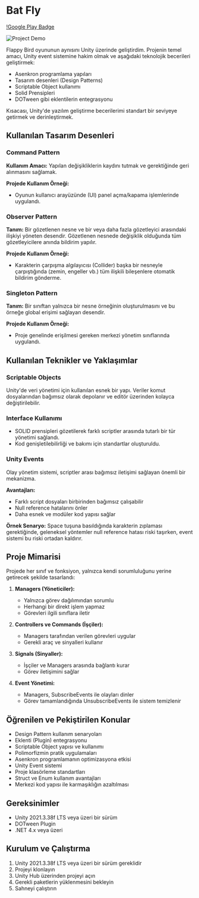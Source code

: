 # **Bat Fly**

[!Google Play Badge](https://play.google.com/store/apps/details?id=com.AtesGames.com.unity.template.mobile2D)

![Project Demo](Gif/BatFly.gif)

Flappy Bird oyununun aynısını Unity üzerinde geliştirdim. Projenin temel amacı, Unity event sistemine hakim olmak ve aşağıdaki teknolojik becerileri geliştirmek:

- Asenkron programlama yapıları
- Tasarım desenleri (Design Patterns)
- Scriptable Object kullanımı
- Solid Prensipleri
- DOTween gibi eklentilerin entegrasyonu

Kısacası, Unity'de yazılım geliştirme becerilerimi standart bir seviyeye getirmek ve derinleştirmek.

## **Kullanılan Tasarım Desenleri**

### Command Pattern
**Kullanım Amacı:** Yapılan değişikliklerin kaydını tutmak ve gerektiğinde geri alınmasını sağlamak.

**Projede Kullanım Örneği:**
- Oyunun kullanıcı arayüzünde (UI) panel açma/kapama işlemlerinde uygulandı.

### Observer Pattern
**Tanım:** Bir gözetlenen nesne ve bir veya daha fazla gözetleyici arasındaki ilişkiyi yöneten desendir. Gözetlenen nesnede değişiklik olduğunda tüm gözetleyicilere anında bildirim yapılır.

**Projede Kullanım Örneği:** 
- Karakterin çarpışma algılayıcısı (Collider) başka bir nesneyle çarpıştığında (zemin, engeller vb.) tüm ilişkili bileşenlere otomatik bildirim gönderme.

### Singleton Pattern
**Tanım:** Bir sınıftan yalnızca bir nesne örneğinin oluşturulmasını ve bu örneğe global erişimi sağlayan desendir.

**Projede Kullanım Örneği:**
- Proje genelinde erişilmesi gereken merkezi yönetim sınıflarında uygulandı.

## **Kullanılan Teknikler ve Yaklaşımlar**

### Scriptable Objects
Unity'de veri yönetimi için kullanılan esnek bir yapı. Veriler komut dosyalarından bağımsız olarak depolanır ve editör üzerinden kolayca değiştirilebilir.

### Interface Kullanımı
- SOLID prensipleri gözetilerek farklı scriptler arasında tutarlı bir tür yönetimi sağlandı.
- Kod genişletilebilirliği ve bakımı için standartlar oluşturuldu.

### Unity Events
Olay yönetim sistemi, scriptler arası bağımsız iletişimi sağlayan önemli bir mekanizma.

**Avantajları:**
- Farklı script dosyaları birbirinden bağımsız çalışabilir
- Null reference hatalarını önler
- Daha esnek ve modüler kod yapısı sağlar

**Örnek Senaryo:**
Space tuşuna basıldığında karakterin zıplaması gerektiğinde, geleneksel yöntemler null reference hatası riski taşırken, event sistemi bu riski ortadan kaldırır.

## **Proje Mimarisi**

Projede her sınıf ve fonksiyon, yalnızca kendi sorumluluğunu yerine getirecek şekilde tasarlandı:

1. **Managers (Yöneticiler):**
   - Yalnızca görev dağılımından sorumlu
   - Herhangi bir direkt işlem yapmaz
   - Görevleri ilgili sınıflara iletir

2. **Controllers ve Commands (İşçiler):**
   - Managers tarafından verilen görevleri uygular
   - Gerekli araç ve sinyalleri kullanır

3. **Signals (Sinyaller):**
   - İşçiler ve Managers arasında bağlantı kurar
   - Görev iletişimini sağlar

4. **Event Yönetimi:**
   - Managers, SubscribeEvents ile olayları dinler
   - Görev tamamlandığında UnsubscribeEvents ile sistem temizlenir

## **Öğrenilen ve Pekiştirilen Konular**

- Design Pattern kullanım senaryoları
- Eklenti (Plugin) entegrasyonu
- Scriptable Object yapısı ve kullanımı
- Polimorfizmin pratik uygulamaları
- Asenkron programlamanın optimizasyona etkisi
- Unity Event sistemi
- Proje klasörleme standartları
- Struct ve Enum kullanım avantajları
- Merkezi kod yapısı ile karmaşıklığın azaltılması

## **Gereksinimler**

- Unity 2021.3.38f LTS veya üzeri bir sürüm
- DOTween Plugin
- .NET 4.x veya üzeri

## **Kurulum ve Çalıştırma**

1. Unity 2021.3.38f LTS veya üzeri bir sürüm gereklidir
2. Projeyi klonlayın
3. Unity Hub üzerinden projeyi açın
4. Gerekli paketlerin yüklenmesini bekleyin
5. Sahneyi çalıştırın

